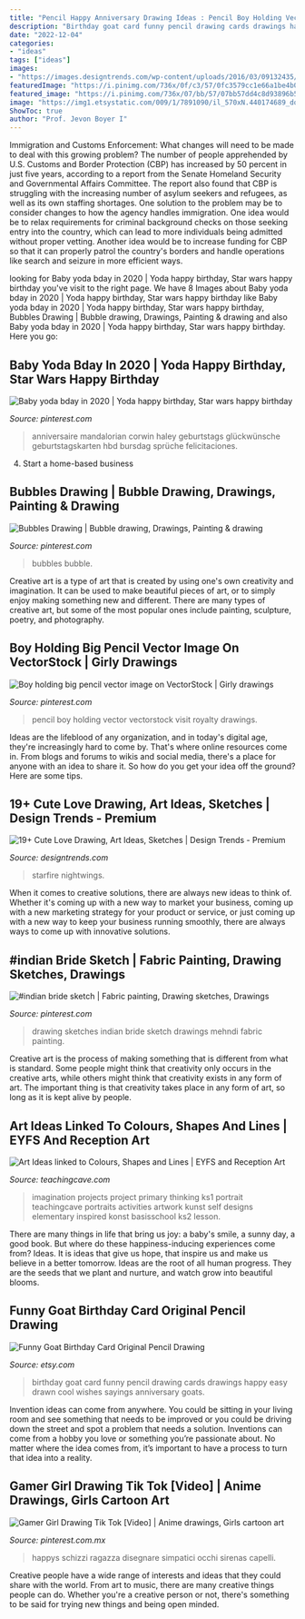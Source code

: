 ```yaml
---
title: "Pencil Happy Anniversary Drawing Ideas : Pencil Boy Holding Vector Vectorstock Visit Royalty Drawings"
description: "Birthday goat card funny pencil drawing cards drawings happy easy drawn cool wishes sayings anniversary goats"
date: "2022-12-04"
categories:
- "ideas"
tags: ["ideas"]
images:
- "https://images.designtrends.com/wp-content/uploads/2016/03/09132435/Nightwings-and-Starfire-Love.jpg"
featuredImage: "https://i.pinimg.com/736x/0f/c3/57/0fc3579cc1e66a1be4b0b0222278b2a0.jpg"
featured_image: "https://i.pinimg.com/736x/07/bb/57/07bb57dd4c8d93896b5d99b8b31cdc35--drawing-sketches-mehndi.jpg"
image: "https://img1.etsystatic.com/009/1/7891090/il_570xN.440174689_dqxo.jpg"
ShowToc: true
author: "Prof. Jevon Boyer I"
---
```



Immigration and Customs Enforcement: What changes will need to be made to deal with this growing problem?
The number of people apprehended by U.S. Customs and Border Protection (CBP) has increased by 50 percent in just five years, according to a report from the Senate Homeland Security and Governmental Affairs Committee. The report also found that CBP is struggling with the increasing number of asylum seekers and refugees, as well as its own staffing shortages.
One solution to the problem may be to consider changes to how the agency handles immigration. One idea would be to relax requirements for criminal background checks on those seeking entry into the country, which can lead to more individuals being admitted without proper vetting. Another idea would be to increase funding for CBP so that it can properly patrol the country's borders and handle operations like search and seizure in more efficient ways.

	

		
looking for Baby yoda bday in 2020 | Yoda happy birthday, Star wars happy birthday you've visit to the right page. We have 8 Images about Baby yoda bday in 2020 | Yoda happy birthday, Star wars happy birthday like Baby yoda bday in 2020 | Yoda happy birthday, Star wars happy birthday, Bubbles Drawing | Bubble drawing, Drawings, Painting &amp; drawing and also Baby yoda bday in 2020 | Yoda happy birthday, Star wars happy birthday. Here you go:
		
    
## Baby Yoda Bday In 2020 | Yoda Happy Birthday, Star Wars Happy Birthday

<img loading=lazy src="https://i.pinimg.com/736x/07/4e/78/074e78faa403423f355856c1a5a964d4.jpg" onerror="this.onerror=null;this.src='https://tse4.mm.bing.net/th?id=OIP.NQjoy7FSZA92hNj02mhYKgHaMe&amp;pid=15.1';" alt="Baby yoda bday in 2020 | Yoda happy birthday, Star wars happy birthday">

_Source: pinterest.com_

>anniversaire mandalorian corwin haley geburtstags glückwünsche geburtstagskarten hbd bursdag sprüche felicitaciones. 

	

4. Start a home-based business

    
## Bubbles Drawing | Bubble Drawing, Drawings, Painting &amp; Drawing

<img loading=lazy src="https://i.pinimg.com/736x/0f/c3/57/0fc3579cc1e66a1be4b0b0222278b2a0.jpg" onerror="this.onerror=null;this.src='https://tse1.mm.bing.net/th?id=OIP.daiv57N5QsVfI4TwdaAmVgHaFj&amp;pid=15.1';" alt="Bubbles Drawing | Bubble drawing, Drawings, Painting &amp; drawing">

_Source: pinterest.com_

>bubbles bubble. 

	

Creative art is a type of art that is created by using one's own creativity and imagination. It can be used to make beautiful pieces of art, or to simply enjoy making something new and different. There are many types of creative art, but some of the most popular ones include painting, sculpture, poetry, and photography.

    
## Boy Holding Big Pencil Vector Image On VectorStock | Girly Drawings

<img loading=lazy src="https://i.pinimg.com/736x/09/f2/9c/09f29c21d76729c8624dcd893a30c020.jpg" onerror="this.onerror=null;this.src='https://tse1.mm.bing.net/th?id=OIP.nVK2RHIyZqD3DRXPUZf9_gHaK6&amp;pid=15.1';" alt="Boy holding big pencil vector image on VectorStock | Girly drawings">

_Source: pinterest.com_

>pencil boy holding vector vectorstock visit royalty drawings. 

	

Ideas are the lifeblood of any organization, and in today's digital age, they're increasingly hard to come by. That's where online resources come in. From blogs and forums to wikis and social media, there's a place for anyone with an idea to share it. So how do you get your idea off the ground? Here are some tips.

    
## 19+ Cute Love Drawing, Art Ideas, Sketches | Design Trends - Premium

<img loading=lazy src="https://images.designtrends.com/wp-content/uploads/2016/03/09132435/Nightwings-and-Starfire-Love.jpg" onerror="this.onerror=null;this.src='https://tse2.mm.bing.net/th?id=OIP.nMdmkwiuYj2MHmRrfyeS6gHaHa&amp;pid=15.1';" alt="19+ Cute Love Drawing, Art Ideas, Sketches | Design Trends - Premium">

_Source: designtrends.com_

>starfire nightwings. 

	

When it comes to creative solutions, there are always new ideas to think of. Whether it's coming up with a new way to market your business, coming up with a new marketing strategy for your product or service, or just coming up with a new way to keep your business running smoothly, there are always ways to come up with innovative solutions.

    
## #indian Bride Sketch | Fabric Painting, Drawing Sketches, Drawings

<img loading=lazy src="https://i.pinimg.com/736x/07/bb/57/07bb57dd4c8d93896b5d99b8b31cdc35--drawing-sketches-mehndi.jpg" onerror="this.onerror=null;this.src='https://tse2.mm.bing.net/th?id=OIP.s2qGCqHlp6_2qGsRSkDZ9wHaJ4&amp;pid=15.1';" alt="#indian bride sketch | Fabric painting, Drawing sketches, Drawings">

_Source: pinterest.com_

>drawing sketches indian bride sketch drawings mehndi fabric painting. 

	

Creative art is the process of making something that is different from what is standard. Some people might think that creativity only occurs in the creative arts, while others might think that creativity exists in any form of art. The important thing is that creativity takes place in any form of art, so long as it is kept alive by people.

    
## Art Ideas Linked To Colours, Shapes And Lines | EYFS And Reception Art

<img loading=lazy src="http://www.teachingcave.com/wp-content/uploads/2013/11/Thinking-Art.jpg" onerror="this.onerror=null;this.src='https://tse2.mm.bing.net/th?id=OIP.E1LZQSaiK6zi82C1xznzeQHaKu&amp;pid=15.1';" alt="Art Ideas linked to Colours, Shapes and Lines | EYFS and Reception Art">

_Source: teachingcave.com_

>imagination projects project primary thinking ks1 portrait teachingcave portraits activities artwork kunst self designs elementary inspired konst basisschool ks2 lesson. 

	

There are many things in life that bring us joy: a baby's smile, a sunny day, a good book. But where do these happiness-inducing experiences come from? Ideas. It is ideas that give us hope, that inspire us and make us believe in a better tomorrow. Ideas are the root of all human progress. They are the seeds that we plant and nurture, and watch grow into beautiful blooms.

    
## Funny Goat Birthday Card Original Pencil Drawing

<img loading=lazy src="https://img1.etsystatic.com/009/1/7891090/il_570xN.440174689_dqxo.jpg" onerror="this.onerror=null;this.src='https://tse3.mm.bing.net/th?id=OIP.mxgYLn7DIiKJpsyGvD9d_AHaJ4&amp;pid=15.1';" alt="Funny Goat Birthday Card Original Pencil Drawing">

_Source: etsy.com_

>birthday goat card funny pencil drawing cards drawings happy easy drawn cool wishes sayings anniversary goats. 

	

Invention ideas can come from anywhere. You could be sitting in your living room and see something that needs to be improved or you could be driving down the street and spot a problem that needs a solution. Inventions can come from a hobby you love or something you’re passionate about. No matter where the idea comes from, it’s important to have a process to turn that idea into a reality.

    
## Gamer Girl Drawing Tik Tok [Video] | Anime Drawings, Girls Cartoon Art

<img loading=lazy src="https://i.pinimg.com/236x/55/ba/10/55ba10e84be88c937ee78d3d912fbc13.jpg?nii=t" onerror="this.onerror=null;this.src='https://tse4.mm.bing.net/th?id=OIP.ayG5RcX_jdRGoU565aU-eAAAAA&amp;pid=15.1';" alt="Gamer Girl Drawing Tik Tok [Video] | Anime drawings, Girls cartoon art">

_Source: pinterest.com.mx_

>happys schizzi ragazza disegnare simpatici occhi sirenas capelli. 

	

Creative people have a wide range of interests and ideas that they could share with the world. From art to music, there are many creative things people can do. Whether you're a creative person or not, there's something to be said for trying new things and being open minded.

